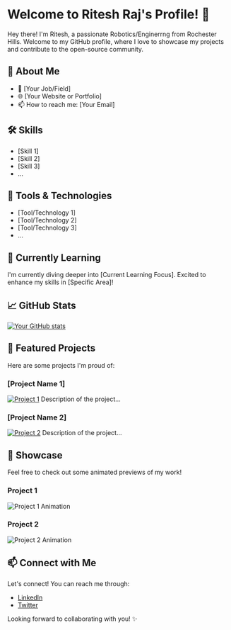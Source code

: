 # Welcome to Ritesh Raj's Profile! 👋

Hey there! I'm Ritesh, a passionate Robotics/Enginerrng from Rochester Hills. Welcome to my GitHub profile, where I love to showcase my projects and contribute to the open-source community.

## 🚀 About Me

- 💼 [Your Job/Field]
- 🌐 [Your Website or Portfolio]
- 📫 How to reach me: [Your Email]

## 🛠️ Skills

- [Skill 1]
- [Skill 2]
- [Skill 3]
- ...

## 🔧 Tools & Technologies

- [Tool/Technology 1]
- [Tool/Technology 2]
- [Tool/Technology 3]
- ...

## 🌱 Currently Learning

I'm currently diving deeper into [Current Learning Focus]. Excited to enhance my skills in [Specific Area]!

## 📈 GitHub Stats

[![Your GitHub stats](https://github-readme-stats.vercel.app/api?username=riteshrajas&show_icons=true&hide=contribs,prs)](https://github.com/riteshrajas)

## 🌟 Featured Projects

Here are some projects I'm proud of:

### [Project Name 1]

[![Project 1](https://img.shields.io/badge/-Check%20it%20out-success?style=for-the-badge)](https://github.com/riteshrajas/project-1)
Description of the project...

### [Project Name 2]

[![Project 2](https://img.shields.io/badge/-Check%20it%20out-blue?style=for-the-badge)](https://github.com/riteshrajas/project-2)
Description of the project...

## 🎥 Showcase

Feel free to check out some animated previews of my work!

### Project 1

![Project 1 Animation](https://link-to-animated-gif-for-project-1)

### Project 2

![Project 2 Animation](https://link-to-animated-gif-for-project-2)

## 📫 Connect with Me

Let's connect! You can reach me through:

- [LinkedIn](https://www.linkedin.com/in/your-linkedin-profile)
- [Twitter](https://twitter.com/your-twitter-handle)

Looking forward to collaborating with you! ✨
